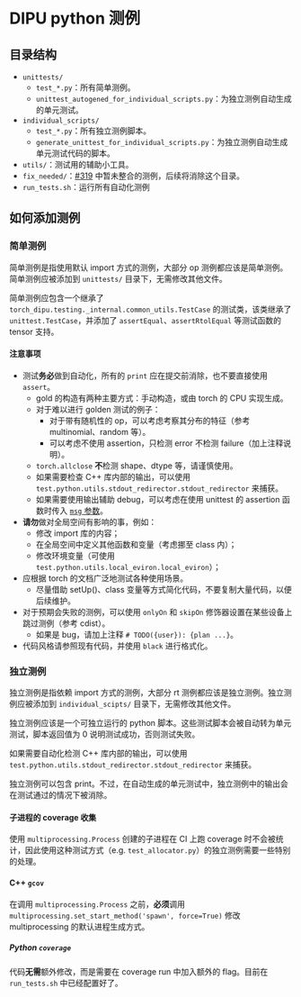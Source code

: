 # DIPU python 测例

## 目录结构

- `unittests/`
  - `test_*.py`：所有简单测例。
  - `unittest_autogened_for_individual_scripts.py`：为独立测例自动生成的单元测试。
- `individual_scripts/`
  - `test_*.py`：所有独立测例脚本。
  - `generate_unittest_for_individual_scripts.py`：为独立测例自动生成单元测试代码的脚本。
- `utils/`：测试用的辅助小工具。
- `fix_needed/`：[#319](https://github.com/DeepLink-org/DIPU/pull/319) 中暂未整合的测例，后续将消除这个目录。
- `run_tests.sh`：运行所有自动化测例

## 如何添加测例

### 简单测例

简单测例是指使用默认 import 方式的测例，大部分 op 测例都应该是简单测例。简单测例应被添加到 `unittests/` 目录下，无需修改其他文件。

简单测例应包含一个继承了 `torch_dipu.testing._internal.common_utils.TestCase` 的测试类，该类继承了 `unittest.TestCase`，并添加了 `assertEqual`、`assertRtolEqual` 等测试函数的 tensor 支持。

#### 注意事项

- 测试**务必**做到自动化，所有的 `print` 应在提交前消除，也不要直接使用 `assert`。
  - gold 的构造有两种主要方式：手动构造，或由 torch 的 CPU 实现生成。
  - 对于难以进行 golden 测试的例子：
    - 对于带有随机性的 op，可以考虑考察其分布的特征（参考 multinomial、random 等）。
    - 可以考虑不使用 assertion，只检测 error 不检测 failure（加上注释说明）。
  - `torch.allclose` **不**检测 shape、dtype 等，请谨慎使用。
  - 如果需要检查 C++ 库内部的输出，可以使用 `test.python.utils.stdout_redirector.stdout_redirector` 来捕获。
  - 如果需要使用输出辅助 debug，可以考虑在使用 unittest 的 assertion 函数时传入 [`msg` 参数](https://docs.python.org/3/library/unittest.html#unittest.TestCase.assertEqual)。
- **请勿**做对全局空间有影响的事，例如：
  - 修改 import 库的内容；
  - 在全局空间中定义其他函数和变量（考虑挪至 class 内）；
  - 修改环境变量（可使用 `test.python.utils.local_eviron.local_eviron`）；
- 应根据 torch 的文档广泛地测试各种使用场景。
  - 尽量借助 setUp()、class 变量等方式简化代码，不要复制大量代码，以便后续维护。
- 对于预期会失败的测例，可以使用 `onlyOn` 和 `skipOn` 修饰器设置在某些设备上跳过测例（参考 cdist）。
  - 如果是 bug，请加上注释 `# TODO({user}): {plan ...}`。
- 代码风格请参照现有代码，并使用 `black` 进行格式化。

### 独立测例

独立测例是指依赖 import 方式的测例，大部分 rt 测例都应该是独立测例。独立测例应被添加到 `individual_scipts/` 目录下，无需修改其他文件。

独立测例应该是一个可独立运行的 python 脚本。这些测试脚本会被自动转为单元测试，脚本返回值为 0 说明测试成功，否则测试失败。

如果需要自动化检测 C++ 库内部的输出，可以使用 `test.python.utils.stdout_redirector.stdout_redirector` 来捕获。

独立测例可以包含 print。不过，在自动生成的单元测试中，独立测例中的输出会在测试通过的情况下被消除。

#### 子进程的 coverage 收集

使用 `multiprocessing.Process` 创建的子进程在 CI 上跑 coverage 时不会被统计，因此使用这种测试方式（e.g. `test_allocator.py`）的独立测例需要一些特别的处理。

#### C++ `gcov`

在调用 `multiprocessing.Process` 之前，**必须**调用 `multiprocessing.set_start_method('spawn', force=True)` 修改 multiprocessing 的默认进程生成方式。

##### Python `coverage`

代码**无需**额外修改，而是需要在 coverage run 中加入额外的 flag。目前在 `run_tests.sh` 中已经配置好了。
